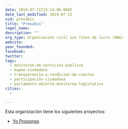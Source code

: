```yaml
---
date: 2019-07-21T23:14:06.000Z
date_last_modified: 2019-07-21
uid: presabis
title: "Presabis"
legal_name: 
description: ""
org_type: Organización civil sin fines de lucro (ONG)
website: 
year_founded: 
facebook: 
twitter: 
tags:
  - monitoreo-de-servicios-publicos
  - mapeo-ciudadano
  - transparencia-y-rendicion-de-cuentas
  - participación-ciudadana
  - parlamento-abierto-monitoreo-legislativo
cities: 
  - 

---
```


Esta organización tiene los siguientes proyectos:

- [Yo Propongo](/i/yo-propongo.html)
